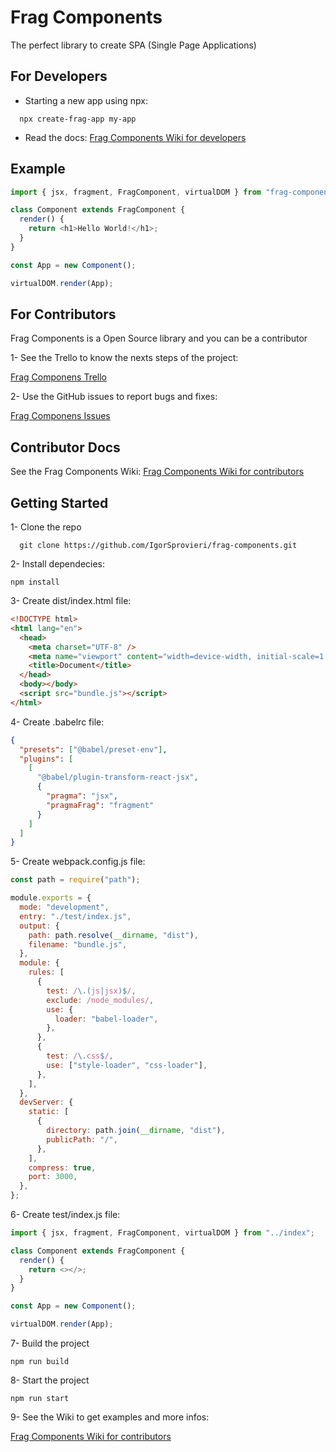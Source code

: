 # Frag Components

The perfect library to create SPA (Single Page Applications)

## For Developers

- Starting a new app using npx:

```console
  npx create-frag-app my-app
```

- Read the docs: [Frag Components Wiki for developers](https://github.com/IgorSprovieri/create-frag-app/wiki)

## Example

```js
import { jsx, fragment, FragComponent, virtualDOM } from "frag-components";

class Component extends FragComponent {
  render() {
    return <h1>Hello World!</h1>;
  }
}

const App = new Component();

virtualDOM.render(App);
```

## For Contributors

Frag Components is a Open Source library and you can be a contributor

1- See the Trello to know the nexts steps of the project:

[Frag Componens Trello](https://trello.com/b/t4evf4UD/frag-components-development)

2- Use the GitHub issues to report bugs and fixes:

[Frag Componens Issues](https://github.com/IgorSprovieri/frag-components/issues)

## Contributor Docs

See the Frag Components Wiki: [Frag Components Wiki for contributors](https://github.com/IgorSprovieri/frag-components/wiki)

## Getting Started

1- Clone the repo

```console
  git clone https://github.com/IgorSprovieri/frag-components.git
```

2- Install dependecies:

```console
npm install
```

3- Create dist/index.html file:

```html
<!DOCTYPE html>
<html lang="en">
  <head>
    <meta charset="UTF-8" />
    <meta name="viewport" content="width=device-width, initial-scale=1.0" />
    <title>Document</title>
  </head>
  <body></body>
  <script src="bundle.js"></script>
</html>
```

4- Create .babelrc file:

```json
{
  "presets": ["@babel/preset-env"],
  "plugins": [
    [
      "@babel/plugin-transform-react-jsx",
      {
        "pragma": "jsx",
        "pragmaFrag": "fragment"
      }
    ]
  ]
}
```

5- Create webpack.config.js file:

```js
const path = require("path");

module.exports = {
  mode: "development",
  entry: "./test/index.js",
  output: {
    path: path.resolve(__dirname, "dist"),
    filename: "bundle.js",
  },
  module: {
    rules: [
      {
        test: /\.(js|jsx)$/,
        exclude: /node_modules/,
        use: {
          loader: "babel-loader",
        },
      },
      {
        test: /\.css$/,
        use: ["style-loader", "css-loader"],
      },
    ],
  },
  devServer: {
    static: [
      {
        directory: path.join(__dirname, "dist"),
        publicPath: "/",
      },
    ],
    compress: true,
    port: 3000,
  },
};
```

6- Create test/index.js file:

```js
import { jsx, fragment, FragComponent, virtualDOM } from "../index";

class Component extends FragComponent {
  render() {
    return <></>;
  }
}

const App = new Component();

virtualDOM.render(App);
```

7- Build the project

```console
npm run build
```

8- Start the project

```console
npm run start
```

9- See the Wiki to get examples and more infos:

[Frag Components Wiki for contributors](https://github.com/IgorSprovieri/frag-components/wiki)
